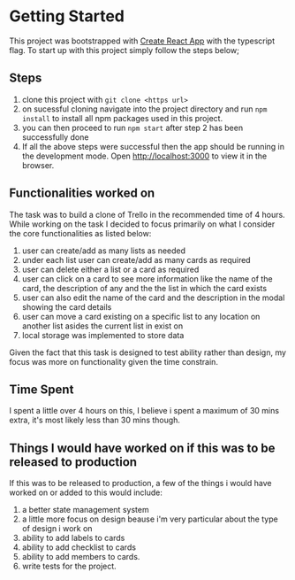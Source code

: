 # Getting Started

This project was bootstrapped with [Create React App](https://github.com/facebook/create-react-app) with the typescript flag. To start up with this project simply follow the steps below;

## Steps

1. clone this project with `git clone <https url>`
2. on sucessful cloning navigate into the project directory and run `npm install` to install all npm packages used in this project.
3. you can then proceed to run `npm start` after step 2 has been successfully done
4. If all the above steps were successful then the app should be running in the development mode. Open [http://localhost:3000](http://localhost:3000) to view it in the browser.

## Functionalities worked on
The task was to build a clone of Trello in the recommended time of 4 hours. While working on the task I decided to focus primarily on what I consider the core functionalities as listed below:

1. user can create/add as many lists as needed
2. under each list user can create/add as many cards as required
3. user can delete either a list or a card as required
4. user can click on a card to see more information like the name of the card, the description of any and the the list in which the card exists
5. user can also edit the name of the card and the description in the modal showing the card details
6. user can move a card existing on a specific list to any location on another list asides the current list in exist on
7. local storage was implemented to store data

Given the fact that this task is designed to test ability rather than design, my focus was more on functionality given the time constrain.

## Time Spent
I spent a little over 4 hours on this, I believe i spent a maximum of 30 mins extra, it's most likely less than 30 mins though.

## Things I would have worked on if this was to be released to production
If this was to be released to production, a few of the things i would have worked on or added to this would include:

1. a better state management system
2. a little more focus on design beause i'm very particular about the type of design i work on
3. ability to add labels to cards
4. ability to add checklist to cards
5. ability to add members to cards.
6. write tests for the project.


